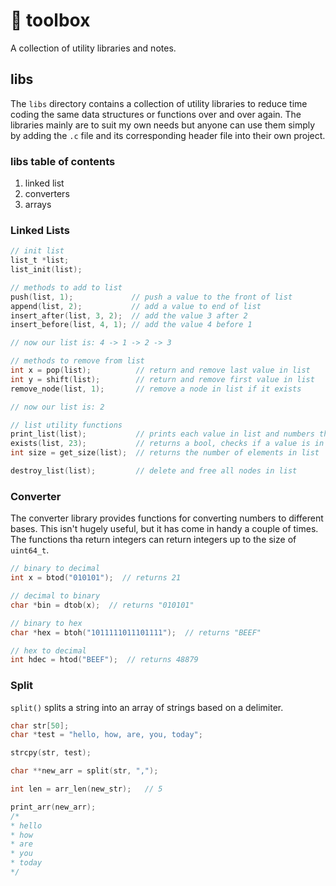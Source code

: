 # 🧰 toolbox

A collection of utility libraries and notes.

## libs
The `libs` directory contains a collection of utility libraries to reduce time coding the same data structures or functions over and over again. The libraries mainly are to suit my own needs but anyone can use them simply by adding the `.c` file and its corresponding header file into their own project.

### libs table of contents
1. linked list
2. converters
3. arrays

### Linked Lists
```C
// init list
list_t *list;
list_init(list);

// methods to add to list
push(list, 1);             // push a value to the front of list
append(list, 2);           // add a value to end of list
insert_after(list, 3, 2);  // add the value 3 after 2
insert_before(list, 4, 1); // add the value 4 before 1

// now our list is: 4 -> 1 -> 2 -> 3 

// methods to remove from list
int x = pop(list);          // return and remove last value in list
int y = shift(list);        // return and remove first value in list
remove_node(list, 1);       // remove a node in list if it exists

// now our list is: 2

// list utility functions
print_list(list);           // prints each value in list and numbers them
exists(list, 23);           // returns a bool, checks if a value is in list
int size = get_size(list);  // returns the number of elements in list

destroy_list(list);         // delete and free all nodes in list

```

### Converter
The converter library provides functions for converting numbers to different bases. This isn't hugely useful, but it has come in handy a couple of times. The functions tha return integers can return integers up to the size of `uint64_t`.

```C
// binary to decimal
int x = btod("010101");  // returns 21

// decimal to binary
char *bin = dtob(x);  // returns "010101"

// binary to hex
char *hex = btoh("1011111011101111");  // returns "BEEF"

// hex to decimal
int hdec = htod("BEEF");  // returns 48879
```

### Split
`split()` splits a string into an array of strings based on a delimiter.

```C
char str[50];
char *test = "hello, how, are, you, today";

strcpy(str, test);

char **new_arr = split(str, ",");

int len = arr_len(new_str);   // 5

print_arr(new_arr);
/* 
* hello
* how
* are
* you
* today
*/

```